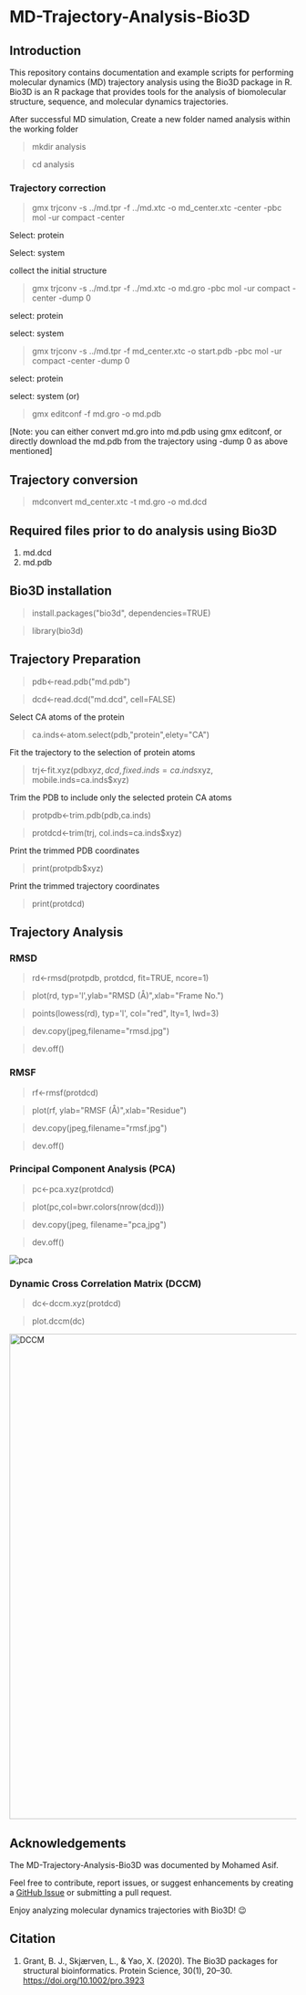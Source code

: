 # MD-Trajectory-Analysis-Bio3D

## Introduction

This repository contains documentation and example scripts for performing molecular dynamics (MD) trajectory analysis using the Bio3D package in R. Bio3D is an R package that provides tools for the analysis of biomolecular structure, sequence, and molecular dynamics trajectories.

After successful MD simulation, 
Create a new folder named analysis within the working folder

> mkdir analysis

> cd analysis

### Trajectory correction 
> gmx trjconv -s ../md.tpr -f ../md.xtc -o md_center.xtc -center -pbc mol -ur compact -center

Select: protein

Select: system

collect the initial structure

> gmx trjconv -s ../md.tpr -f ../md.xtc -o md.gro -pbc mol -ur compact -center -dump 0

select: protein

select: system

> gmx trjconv -s ../md.tpr -f md_center.xtc -o start.pdb -pbc mol -ur compact -center -dump 0

select: protein

select: system
                     (or) 
> gmx editconf -f md.gro -o md.pdb

[Note: you can either convert md.gro into md.pdb using gmx editconf, or directly download the md.pdb from the trajectory using -dump 0 as above mentioned] 

## Trajectory conversion
> mdconvert md_center.xtc -t md.gro -o md.dcd

## Required files prior to do analysis using Bio3D
1) md.dcd
2) md.pdb

## Bio3D installation

> install.packages("bio3d", dependencies=TRUE)

> library(bio3d)

## Trajectory Preparation

> pdb<-read.pdb("md.pdb")

> dcd<-read.dcd("md.dcd", cell=FALSE)

Select CA atoms of the protein

> ca.inds<-atom.select(pdb,"protein",elety="CA")

Fit the trajectory to the selection of protein atoms

> trj<-fit.xyz(pdb$xyz, dcd, fixed.inds=ca.inds$xyz, mobile.inds=ca.inds$xyz)

Trim the PDB to include only the selected protein CA atoms

> protpdb<-trim.pdb(pdb,ca.inds)

> protdcd<-trim(trj, col.inds=ca.inds$xyz)

Print the trimmed PDB coordinates

> print(protpdb$xyz)

Print the trimmed trajectory coordinates

> print(protdcd)

## Trajectory Analysis

### RMSD

> rd<-rmsd(protpdb, protdcd, fit=TRUE, ncore=1)

> plot(rd, typ='l',ylab="RMSD (Å)",xlab="Frame No.")

> points(lowess(rd), typ='l', col="red", lty=1, lwd=3)

> dev.copy(jpeg,filename="rmsd.jpg")

> dev.off() 

### RMSF

> rf<-rmsf(protdcd)

> plot(rf, ylab="RMSF (Å)",xlab="Residue")

>dev.copy(jpeg,filename="rmsf.jpg") 

> dev.off()

### Principal Component Analysis (PCA)

> pc<-pca.xyz(protdcd)

> plot(pc,col=bwr.colors(nrow(dcd)))

> dev.copy(jpeg, filename="pca,jpg")

> dev.off()

![pca](https://github.com/CreedxAsif/MD-Trajectory-Analysis-Bio3D/assets/122298899/66b4f598-d38b-4af5-875e-8c6a1df8776c)


### Dynamic Cross Correlation Matrix (DCCM)

> dc<-dccm.xyz(protdcd)

> plot.dccm(dc)

<img width="850" alt="DCCM" src="https://github.com/CreedxAsif/MD-Trajectory-Analysis-Bio3D/assets/122298899/3f6b4526-05f5-4f7a-be0a-951b4ab1c627">

## Acknowledgements

The MD-Trajectory-Analysis-Bio3D was documented by Mohamed Asif. 

Feel free to contribute, report issues, or suggest enhancements by creating a [GitHub Issue](https://github.com/CreedxAsif/MD-Trajectory-Analysis-Bio3D/issues) or submitting a pull request.

Enjoy analyzing molecular dynamics trajectories with Bio3D! 😉

## Citation

1) Grant, B. J., Skjærven, L., & Yao, X. (2020). The Bio3D packages for structural bioinformatics. Protein Science, 30(1), 20–30. https://doi.org/10.1002/pro.3923
